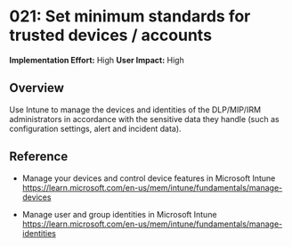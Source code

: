 # 021: Set minimum standards for trusted devices / accounts

**Implementation Effort:** High
**User Impact:** High

## Overview

Use Intune to manage the devices and identities of the DLP/MIP/IRM administrators in accordance with the sensitive data they handle (such as configuration settings, alert and incident data).

## Reference

* Manage your devices and control device features in Microsoft Intune https://learn.microsoft.com/en-us/mem/intune/fundamentals/manage-devices

* Manage user and group identities in Microsoft Intune https://learn.microsoft.com/en-us/mem/intune/fundamentals/manage-identities

